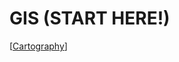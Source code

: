 # GIS (START HERE!)

[[Cartography]]

[//begin]: # "Autogenerated link references for markdown compatibility"
[Cartography]: Cartography "Cartography"
[Python]: Python "Python 101"
[//end]: # "Autogenerated link references"